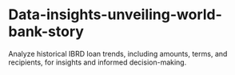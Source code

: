 # Data-insights-unveiling-world-bank-story
Analyze historical IBRD loan trends, including amounts, terms, and recipients, for insights and informed decision-making.
